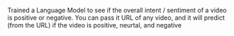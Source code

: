 Trained a Language Model to see if the overall intent / sentiment of a video is positive or negative. You can pass it URL of any video, and it will predict (from the URL) if the video is positive, neurtal, and negative
